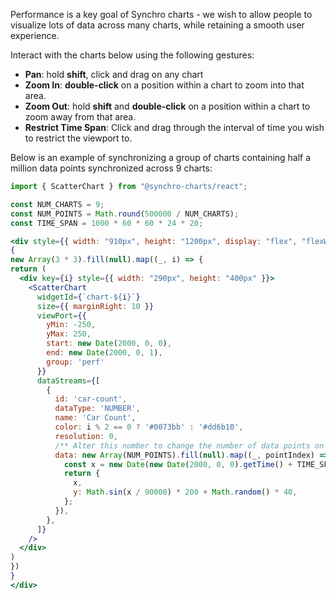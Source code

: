 
Performance is a key goal of Synchro charts - we wish to allow people to visualize lots of data across many charts, while retaining a smooth user experience.

Interact with the charts below using the following gestures:
 - **Pan**: hold **shift**, click and drag on any chart
 - **Zoom In**: **double-click** on a position within a chart to zoom into that area.
 - **Zoom Out**: hold **shift** and **double-click** on a position within a chart to zoom away from that area.
 - **Restrict Time Span**: Click and drag through the interval of time you wish to restrict the viewport to.

Below is an example of synchronizing a group of charts containing half a million data points synchronized across 9 charts:

```jsx
import { ScatterChart } from "@synchro-charts/react";

const NUM_CHARTS = 9;
const NUM_POINTS = Math.round(500000 / NUM_CHARTS);
const TIME_SPAN = 1000 * 60 * 60 * 24 * 20;

<div style={{ width: "910px", height: "1200px", display: "flex", "flexWrap": 'wrap' }}>
{
new Array(3 * 3).fill(null).map((_, i) => {
return (
  <div key={i} style={{ width: "290px", height: "400px" }}>
    <ScatterChart
      widgetId={`chart-${i}`}
      size={{ marginRight: 10 }}
      viewPort={{
        yMin: -250,
        yMax: 250,
        start: new Date(2000, 0, 0),
        end: new Date(2000, 0, 1),
        group: 'perf'
      }}
      dataStreams={[
        {
          id: 'car-count',
          dataType: 'NUMBER',
          name: 'Car Count',
          color: i % 2 == 0 ? '#0073bb' : '#dd6b10',
          resolution: 0,
          /** Alter this number to change the number of data points on each chart! */
          data: new Array(NUM_POINTS).fill(null).map((_, pointIndex) => {
            const x = new Date(new Date(2000, 0, 0).getTime() + TIME_SPAN * (pointIndex / NUM_POINTS)).getTime();
            return {
              x, 
              y: Math.sin(x / 90000) * 200 + Math.random() * 40,
            };
          }),
        },
      ]}
    />
  </div>
)
})
}
</div>
```
